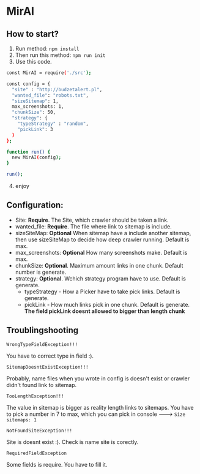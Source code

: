# MirAI

## How to start?
1. Run method:
``
npm install
``
2. Then run this method:
``
npm run init
``
3. Use this code.
```sh
const MirAI = require('./src');

const config = {
  "site" : "http://budzetalert.pl",
  "wanted_file": "robots.txt",
  "sizeSitemap": 1,
  max_screenshots: 1,
  "chunkSize": 50,
  "strategy": {
    "typeStrategy" : "random",
    "pickLink": 3
  }
};

function run() {
  new MirAI(config);
}

run();
```
4. enjoy

## Configuration:
  - Site: **Require**. The Site, which crawler should be taken a link.
  - wanted_file: **Require**. The file where link to sitemap is include.
  - sizeSiteMap: **Optional** When sitemap have a include another sitemap, then use sizeSiteMap to decide how deep crawler running. Default is max.
  - max_screenshots: **Optional** How many screenshots make. Default is max.
  - chunkSize: **Optional**. Maximum amount links in one chunk. Default number is generate.
  - strategy: **Optional**. Wchich strategy program have to use. Default is generate.
    - typeStrategy - How a Picker have to take pick links. Default is generate.
    - pickLink - How much links pick in one chunk. Default is generate. **The field pickLink doesnt allowed to bigger than length chunk**
 
 ## Troublingshooting
 
```
WrongTypeFieldException!!!
```
You have to correct type in field :).

```
SitemapDoesntExistException!!!
```
Probably, name files when you wrote in config is doesn't exist or crawler didn't found link to sitemap.

```
TooLengthException!!!
```
The value in sitemap is bigger as reality length links to sitemaps. You have to pick a number in 7 to max, which you can pick in console ---> ``Size sitemaps: 1``

```
NotFoundSiteException!!!
```
Site is doesnt exist :). Check is name site is corectly.

```
RequiredFieldException
```
Some fields is require. You have to fill it.






  
